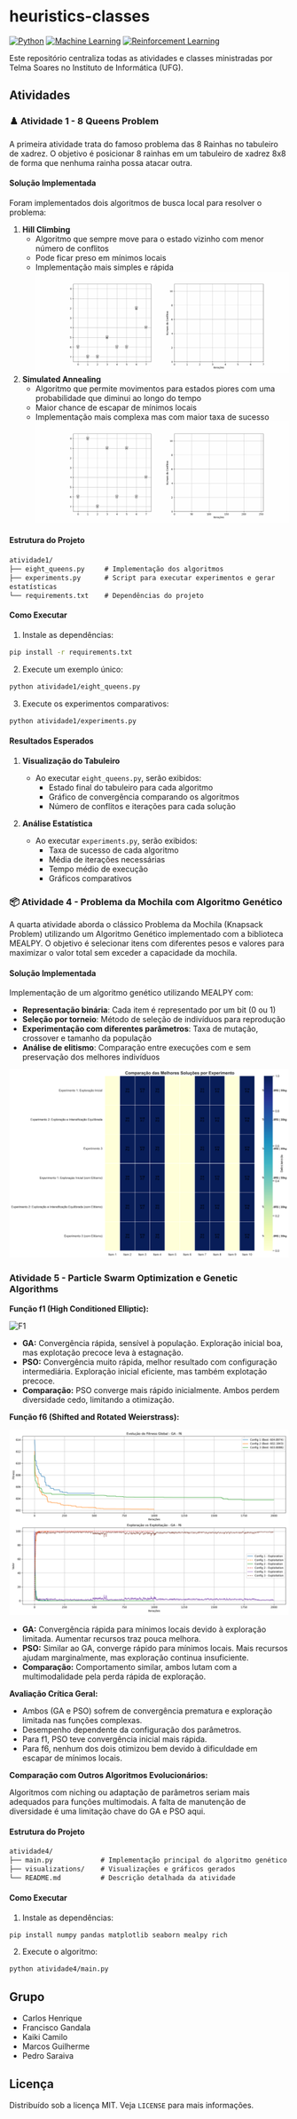 # heuristics-classes
[![Python](https://img.shields.io/badge/python-3.9-blue.svg)](https://www.python.org/)  [![Machine Learning](https://img.shields.io/badge/Machine%20Learning-Yes-yellow.svg)](https://en.wikipedia.org/wiki/Machine_learning)  [![Reinforcement Learning](https://img.shields.io/badge/Reinforcement%20Learning-Active-brightgreen.svg)](https://en.wikipedia.org/wiki/Reinforcement_learning)  

Este repositório centraliza todas as atividades e classes ministradas por Telma Soares no Instituto de Informática (UFG).

## Atividades

### :chess_pawn: Atividade 1 - 8 Queens Problem

A primeira atividade trata do famoso problema das 8 Rainhas no tabuleiro de xadrez. O objetivo é posicionar 8 rainhas em um tabuleiro de xadrez 8x8 de forma que nenhuma rainha possa atacar outra.

#### Solução Implementada

Foram implementados dois algoritmos de busca local para resolver o problema:

1. **Hill Climbing**
   - Algoritmo que sempre move para o estado vizinho com menor número de conflitos
   - Pode ficar preso em mínimos locais
   - Implementação mais simples e rápida
![GIF do Hill Climbing](./atividade1/media/hill_climbing.gif)
2. **Simulated Annealing**
   - Algoritmo que permite movimentos para estados piores com uma probabilidade que diminui ao longo do tempo
   - Maior chance de escapar de mínimos locais
   - Implementação mais complexa mas com maior taxa de sucesso
![GIF do Simulated Annealing](./atividade1/media/simulated_annealing.gif)

#### Estrutura do Projeto

```
atividade1/
├── eight_queens.py     # Implementação dos algoritmos
├── experiments.py      # Script para executar experimentos e gerar estatísticas
└── requirements.txt    # Dependências do projeto
```

#### Como Executar

1. Instale as dependências:
```bash
pip install -r requirements.txt
```

2. Execute um exemplo único:
```bash
python atividade1/eight_queens.py
```

3. Execute os experimentos comparativos:
```bash
python atividade1/experiments.py
```

#### Resultados Esperados

1. **Visualização do Tabuleiro**
   - Ao executar `eight_queens.py`, serão exibidos:
     - Estado final do tabuleiro para cada algoritmo
     - Gráfico de convergência comparando os algoritmos
     - Número de conflitos e iterações para cada solução

2. **Análise Estatística**
   - Ao executar `experiments.py`, serão exibidos:
     - Taxa de sucesso de cada algoritmo
     - Média de iterações necessárias
     - Tempo médio de execução
     - Gráficos comparativos

### :package: Atividade 4 - Problema da Mochila com Algoritmo Genético

A quarta atividade aborda o clássico Problema da Mochila (Knapsack Problem) utilizando um Algoritmo Genético implementado com a biblioteca MEALPY. O objetivo é selecionar itens com diferentes pesos e valores para maximizar o valor total sem exceder a capacidade da mochila.

#### Solução Implementada

Implementação de um algoritmo genético utilizando MEALPY com:

- **Representação binária**: Cada item é representado por um bit (0 ou 1)
- **Seleção por torneio**: Método de seleção de indivíduos para reprodução
- **Experimentação com diferentes parâmetros**: Taxa de mutação, crossover e tamanho da população
- **Análise de elitismo**: Comparação entre execuções com e sem preservação dos melhores indivíduos

![Comparação das Melhores Soluções](./atividade4/visualizations/solutions_comparison_grid.png)


### Atividade 5 - Particle Swarm Optimization e Genetic Algorithms

**Função f1 (High Conditioned Elliptic):**

![F1](./atividade5\results\GA_f1\resultados_comparacao_GA_f6.png)

* **GA:** Convergência rápida, sensível à população. Exploração inicial boa, mas explotação precoce leva à estagnação.
* **PSO:** Convergência muito rápida, melhor resultado com configuração intermediária. Exploração inicial eficiente, mas também explotação precoce.
* **Comparação:** PSO converge mais rápido inicialmente. Ambos perdem diversidade cedo, limitando a otimização.

**Função f6 (Shifted and Rotated Weierstrass):**

![F6](./atividade5\results\GA_f6\resultados_comparacao_GA_f6.png)


* **GA:** Convergência rápida para mínimos locais devido à exploração limitada. Aumentar recursos traz pouca melhora.
* **PSO:** Similar ao GA, converge rápido para mínimos locais. Mais recursos ajudam marginalmente, mas exploração continua insuficiente.
* **Comparação:** Comportamento similar, ambos lutam com a multimodalidade pela perda rápida de exploração.

**Avaliação Crítica Geral:**

* Ambos (GA e PSO) sofrem de convergência prematura e exploração limitada nas funções complexas.
* Desempenho dependente da configuração dos parâmetros.
* Para f1, PSO teve convergência inicial mais rápida.
* Para f6, nenhum dos dois otimizou bem devido à dificuldade em escapar de mínimos locais.

**Comparação com Outros Algoritmos Evolucionários:**

Algoritmos com niching ou adaptação de parâmetros seriam mais adequados para funções multimodais. A falta de manutenção de diversidade é uma limitação chave do GA e PSO aqui.


#### Estrutura do Projeto

```
atividade4/
├── main.py            # Implementação principal do algoritmo genético
├── visualizations/    # Visualizações e gráficos gerados
└── README.md          # Descrição detalhada da atividade
```

#### Como Executar

1. Instale as dependências:
```bash
pip install numpy pandas matplotlib seaborn mealpy rich
```

2. Execute o algoritmo:
```bash
python atividade4/main.py
```

## Grupo

- Carlos Henrique
- Francisco Gandala
- Kaiki Camilo
- Marcos Guilherme
- Pedro Saraiva

## Licença

Distribuído sob a licença MIT. Veja `LICENSE` para mais informações.
